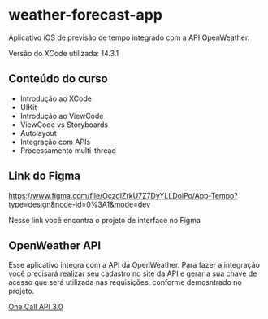 # weather-forecast-app

Aplicativo iOS de previsão de tempo integrado com a API OpenWeather.

Versão do XCode utilizada: 14.3.1

## Conteúdo do curso

- Introdução ao XCode
- UIKit
- Introdução ao ViewCode
- ViewCode vs Storyboards
- Autolayout
- Integração com APIs
- Processamento multi-thread

## Link do Figma
https://www.figma.com/file/OczdlZrkU7Z7DyYLLDoiPo/App-Tempo?type=design&node-id=0%3A1&mode=dev

Nesse link você encontra o projeto de interface no Figma

## OpenWeather API

Esse aplicativo integra com a API da OpenWeather. Para fazer a integração você precisará realizar seu cadastro no site da API e gerar a sua chave de acesso que será utilizada nas requisições, conforme demosntrado no projeto.

[One Call API 3.0](https://openweathermap.org/api)
